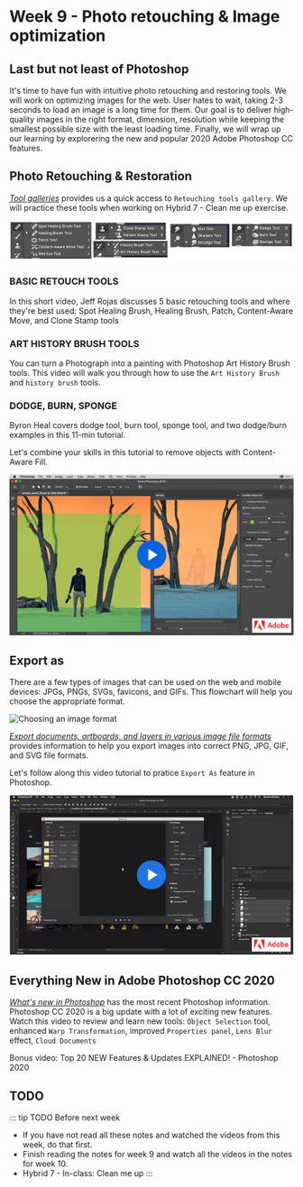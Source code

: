 # Week 9 - Photo retouching & Image optimization

## Last but not least of Photoshop

It's time to have fun with intuitive photo retouching and restoring tools. We will work on optimizing images for the web. User hates to wait, taking 2-3 seconds to load an image is a long time for them. Our goal is to deliver high-quality images in the right format, dimension, resolution while keeping the smallest possible size with the least loading time. Finally, we will wrap up our learning by explorering the new and popular 2020 Adobe Photoshop CC features. 

## Photo Retouching & Restoration

[*Tool galleries*](https://helpx.adobe.com/photoshop/using/tools.html#tool_galleries) provides us a quick access to `Retouching tools gallery`. We will practice these tools when working on Hybrid 7 - Clean me up exercise.

![Photoshop Retouching tools](./retouching-tools.png)


### BASIC RETOUCH TOOLS

In this short video, Jeff Rojas discusses 5 basic retouching tools and where they're best used: Spot Healing Brush, Healing Brush, Patch, Content-Aware Move, and Clone Stamp tools

<YouTube
  title="5 Basic retouching tools"
  url="https://www.youtube.com/embed/30lc8fW7m2Y"
/>

### ART HISTORY BRUSH TOOLS 

You can turn a Photograph into a painting with Photoshop Art History Brush tools. This video will walk you through how to use the `Art History Brush` and `history brush` tools.

<YouTube
  title="Art History Brush in Photoshop CC"
  url="https://www.youtube.com/embed/V5UPmn9uflY"
/>


### DODGE, BURN, SPONGE

Byron Heal covers dodge tool, burn tool, sponge tool, and two dodge/burn examples in this 11-min tutorial. 

<YouTube
  title="5 Basic retouching tools"
  url="https://www.youtube.com/embed/ShmOZGt1l04"
/>

Let's combine your skills in this tutorial to remove objects with Content-Aware Fill.

<a href="https://helpx.adobe.com/photoshop/how-to/content-aware-hide-objects.html" target="_blandk">![Content-aware technology for object removal](./contentAwareRemove.png)</a>


## Export as 

There are a few types of images that can be used on the web and mobile devices: JPGs, PNGs, SVGs, favicons, and GIFs. This flowchart will help you choose the appropriate format.

![Choosing an image format](https://learn-the-web.algonquindesign.ca/topics/image-formats/flow-chart.png)

[*Export documents, artboards, and layers in various image file formats*](https://helpx.adobe.com/photoshop/using/export-artboards-layers.html) provides information to help you export images into correct PNG, JPG, GIF, and SVG file formats.

Let's follow along this video tutorial to pratice `Export As` feature in Photoshop. 

<a href="https://helpx.adobe.com/photoshop/how-to/content-aware-hide-objects.html" target="_blandk">![Choosing an image format](./ps-export-as.png)</a>

## Everything New in Adobe Photoshop CC 2020
[*What's new in Photoshop*](https://helpx.adobe.com/photoshop/using/whats-new.html) has the most recent Photoshop information. Photoshop CC 2020 is a big update with a lot of exciting new features. Watch this video to review and learn new tools: `Object Selection` tool, enhanced `Warp Transformation`, improved `Properties panel`, `Lens Blur` effect, `Cloud Documents` 

<YouTube
  title="What's new in 2020 Photoshop CC"
  url="https://www.youtube.com/embed/f8_S8M6ZJt4"
/>

Bonus video: Top 20 NEW Features & Updates EXPLAINED! - Photoshop 2020

<YouTube
  title="What's new in 2020 Photoshop CC"
  url="https://www.youtube.com/embed/ZIXM37H0mzs"
/>


## TODO

::: tip TODO Before next week

- If you have not read all these notes and watched the videos from this week, do that first.
- Finish reading the notes for week 9 and watch all the videos in the notes for week 10.
- Hybrid 7 - In-class: Clean me up
  :::
